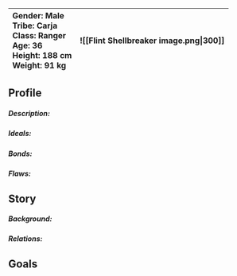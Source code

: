 | **Gender**: Male <br>**Tribe**: Carja<br>**Class**: Ranger<br>**Age**: 36<br>Height: 188 cm<br>Weight: 91 kg | ![[Flint Shellbreaker image.png\|300]] |
| :----------------------------------------------------------------------------------------------------------- | -------------------------------------- |
## Profile
##### Description:

##### Ideals: 

##### Bonds: 

##### Flaws: 

## Story

##### Background: 

##### Relations: 

## Goals
